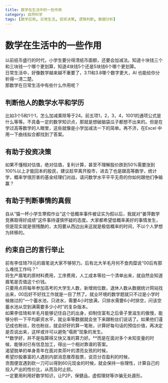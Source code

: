 ```yaml
---
title: 数学在生活中的一些作用
category: 自然科学
tags: [数学应用, 日常生活, 投资决策, 逻辑判断, 数据分析]
---
```

# 数学在生活中的一些作用

以前纸币盛行的时代，小学生要分得清纸币面额，还要会加减法。知道十块钱三个和三块钱一个哪个更划算，知道4块钱5个还是5块钱6个哪个更划算。  
日常生活中，好像数学越来越不重要了，3.11和3.8哪个数字更大，AI 也能给你分析得一清二楚。  
那数学在日常生活中有些什么作用呢？  
## 判断他人的数学水平和学历
比如3个5和1个1，怎么加减乘除等于24。前五项1，2，3，4，1001的通项公式是什么等等。不具备一定的数学知识点，那就是想破脑袋瓜子都想不出来的。但是在学过高等数学的人眼里，这些就像是小学加减法一下的简单。再不济，在Excel 中用一下曲线拟合都找到了答案。  
## 有助于投资决策
如果不懂相对估值，绝对估值，复利计算，甚至不理解股价跌到50%需要涨到100%以上才能回本的股民，建议趁早离开股市，进去了也是跟高等数学，统计学，概率学很厉害的基金经理们对战，请问数学水平平平无奇的你如何跟他们争输赢？  
## 有助于判断事情的真假
自从“猫一杯小学生寒假作业”这个低概率事件被证实为假以后，我就对“姜萍数学竞赛取得好成绩”这件事持谨慎怀疑的态度。大家都希望低概率美好的事情发生，但是现实就是很残酷的，太阳要从西边出来这就是极低概率的时间，不以个人梦想为转移的。
## 约束自己的言行举止
前有李佳琦79元的眉笔说大家不够努力。后有北大羊毛月何不食肉糜说“00后有那么难找工作吗？”  
将生产眉笔的原材料费用，工序费用，人工成本等拉一个清单出来，就自然会知道眉笔是否值这个价钱。  
只要用点将每年参加高考的大学生人数，新增岗位数，退休人数从数据统计网站找出来，00后好不好找工作就是一目了然了。就业环境的数学题就只不过是小学时候做过的“一个蓄水池，只进水，需要4小时放满，只排水需要6小时排空，问该空蓄水池从空到满需要多少小时”的复杂版本。   
如果李佳琦和羊毛月能够记住自己的出身，抑制住富有之后骨子里滋生的傲慢，能够分析一下平均薪资水平，就业率等数据就会坐下来跟粉丝们说话了。如果他们谨记成也粉丝，败也粉丝，就会好好的算一笔账，计算好每句话的预估价值，再决定是否说出来，这样或许可以避免“塌房”现象的发生。  
**数学好，并不是指算得又快又准的算力好。**而是在面对多个未知变量的时候，能够对已有信息加工，得出一个相对靠谱的答案。  
渴望脱单的单身青年在面对卖茶叶的漂亮女孩的时候，  
希望炒股暴富的人遇到内部消息推荐股票，说百分百盈利的时候，  
贪图便宜遇到砍一刀可以得到60元现金的时候，就会保持一些理性，计算自己的投入产出的性价比，从而及时止损。  
一定要用利用好数学知识，让P2P，保健品，虚假理财等诈骗无处遁形。

